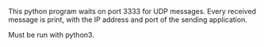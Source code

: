 This python program waits on port 3333 for UDP messages. Every received message is print, with the IP address and port of the sending application.

Must be run with python3.
